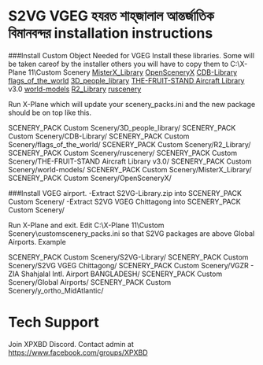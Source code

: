 # S2VG VGEG  হযরত শাহ্‌জালাল আন্তর্জাতিক বিমানবন্দর  installation instructions
###Install Custom Object Needed for VGEG
Install these libraries. Some will be taken careof by the installer others you will have to copy them to C:\X-Plane 11\Custom Scenery
[MisterX_Library](https://forums.x-plane.org/index.php?/files/file/28167-misterx-library-and-static-aircraft-extension/ "MisterX_Library")
[OpenSceneryX](https://www.opensceneryx.com/ "OpenSceneryX")
[CDB-Library](https://forums.x-plane.org/index.php?/files/file/27907-cdb-library/ "CDB-Library")
[flags_of_the_world](https://forums.x-plane.org/index.php?/files/file/17090-flags-of-the-world-real-flag-ii/ "flags_of_the_world")
[3D_people_library](https://forums.x-plane.org/index.php?/files/file/26611-3d-people-library/ "3D_people_library")
[THE-FRUIT-STAND Aircraft Library](https://forums.x-plane.org/index.php?/files/file/27545-the-fruit-stand-aircraft-library/ "THE-FRUIT-STAND Aircraft Library") v3.0
[world-models](https://forums.x-plane.org/index.php?/files/file/32135-world-models-library/ "world-models")
[R2_Library](http://r2.xpl.cz/ "R2_Library")
[ruscenery](http://ruscenery.x-air.ru/ "ruscenery")

Run X-Plane which will update your scenery_packs.ini and the new package should be on top like this.

SCENERY_PACK Custom Scenery/3D_people_library/
SCENERY_PACK Custom Scenery/CDB-Library/
SCENERY_PACK Custom Scenery/flags_of_the_world/
SCENERY_PACK Custom Scenery/R2_Library/
SCENERY_PACK Custom Scenery/ruscenery/
SCENERY_PACK Custom Scenery/THE-FRUIT-STAND Aircraft Library v3.0/
SCENERY_PACK Custom Scenery/world-models/
SCENERY_PACK Custom Scenery/MisterX_Library/
SCENERY_PACK Custom Scenery/OpenSceneryX/

###Install VGEG airport.
-Extract S2VG-Library.zip into SCENERY_PACK Custom Scenery/
-Extract S2VG VGEG Chittagong into SCENERY_PACK Custom Scenery/

Run X-Plane and exit. Edit  C:\X-Plane 11\Custom Scenery\customscenery_packs.ini so that S2VG packages are above Global Airports. Example

SCENERY_PACK Custom Scenery/S2VG-Library/
SCENERY_PACK Custom Scenery/S2VG VGEG Chittagong/
SCENERY_PACK Custom Scenery/VGZR - ZIA Shahjalal Intl. Airport BANGLADESH/
SCENERY_PACK Custom Scenery/Global Airports/
SCENERY_PACK Custom Scenery/y_ortho_MidAtlantic/

# Tech Support
Join XPXBD Discord.
Contact admin at https://www.facebook.com/groups/XPXBD